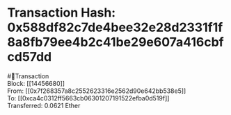 
Transaction Hash: 0x588df82c7de4bee32e28d2331f1f8a8fb79ee4b2c41be29e607a416cbfcd57dd
====================================================================================
  
#💸Transaction  
Block: [[14456680]]  
From: [[0x7f268357a8c2552623316e2562d90e642bb538e5]]  
To: [[0xca4c0312ff5663cb06301207191522efba0d519f]]  
Transferred: 0.0621 Ether
